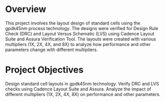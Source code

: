 # Overview
This project involves the layout design of standard cells using the gpdk45nm process technology. The designs were verified for Design Rule Check (DRC) and Layout Versus Schematic (LVS) using Cadence Layout Suite and Assura Verification Tool. The layouts were created with various multipliers (1X, 2X, 4X, and 8X) to analyze how performance and other parameters change with different multipliers.
# Project Objectives
Design standard cell layouts in gpdk45nm technology.
Verify DRC and LVS checks using Cadence Layout Suite and Assura.
Analyze the impact of different multipliers (1X, 2X, 4X, 8X) on performance and other parameters.
